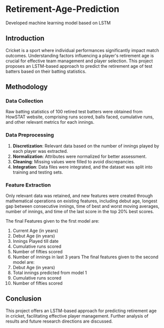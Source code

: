 # Retirement-Age-Prediction
Developed machine learning model based on LSTM 

## Introduction

Cricket is a sport where individual performances significantly impact match outcomes. Understanding factors influencing a player's retirement age is crucial for effective team management and player selection. This project proposes an LSTM-based approach to predict the retirement age of test batters based on their batting statistics.

## Methodology

### Data Collection

Raw batting statistics of 100 retired test batters were obtained from HowSTAT website, comprising runs scored, balls faced, cumulative runs, and other relevant metrics for each innings.

### Data Preprocessing

1. **Discretization**: Relevant data based on the number of innings played by each player was extracted.
2. **Normalization**: Attributes were normalized for better assessment.
3. **Cleaning**: Missing values were filled to avoid discrepancies.
4. **Integration**: Data files were integrated, and the dataset was split into training and testing sets.

### Feature Extraction

Only relevant data was retained, and new features were created through mathematical operations on existing features, including debut age, longest gap between consecutive innings, time of best and worst moving averages, number of innings, and time of the last score in the top 20% best scores.

The final Features given to the first model are:
1. Current Age (in years)
2. Debut Age (in years)
3. Innings Played till date
4. Cumulative runs scored
5. Number of fifties scored
6. Number of innings in last 3 years
The final features given to the second model are:
1. Debut Age (in years)
2. Total innings predicted from model 1
3. Cumulative runs scored
4. Number of fifties scored

## Conclusion

This project offers an LSTM-based approach for predicting retirement age in cricket, facilitating effective player management. Further analysis of results and future research directions are discussed.
